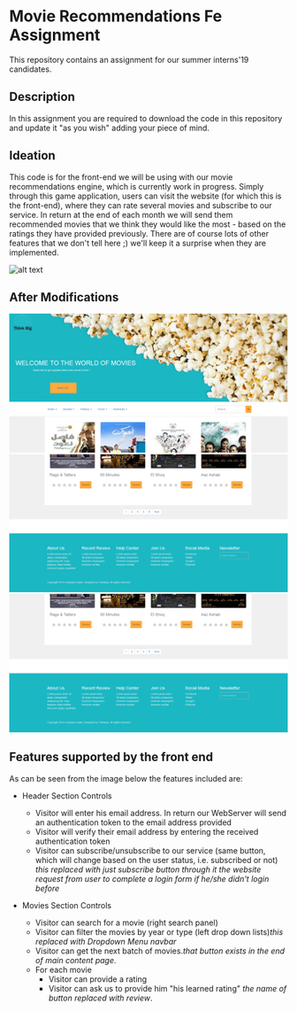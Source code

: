 # Movie Recommendations Fe Assignment
This repository contains an assignment for our summer interns'19 candidates.

## Description 
In this assignment you are required to download the code in this repository 
and update it "as you wish" adding your piece of mind. 

## Ideation 
This code is for the front-end we will be using with our movie recommendations 
engine, which is currently work in progress. Simply through this game application, 
users can visit the website (for which this is the front-end), where they can 
rate several movies and subscribe to our service. In return at the end of each 
month we will send them recommended movies that we think they would like the 
most - based on the ratings they have provided previously. There are of course 
lots of other features that we don't tell here ;) we'll keep it a surprise when 
they are implemented. 

![alt text](img.png)

## After Modifications
![alt text](Capture1.PNG)
<br>
![alt text](Capture2.PNG)
<br>
![alt text](Capture2.PNG)


## Features supported by the front end 
As can be seen from the image below the features included are: 
 - Header Section Controls
   - Visitor will enter his email address. In return our WebServer will send an authentication token to the email address provided
   - Visitor will verify their email address by entering the received authentication token 
   - Visitor can subscribe/unsubscribe to our service (same button, which will change based on the user status, i.e. subscribed or not)
   *this replaced with just subscribe button through it the website request from user to complete a login form if he/she didn't login before*
   
 - Movies Section Controls 
   - Visitor can search for a movie (right search panel)
   - Visitor can filter the movies by year or type (left drop down lists)*this replaced with Dropdown Menu navbar*
   - Visitor can get the next batch of movies.*that button exists in the end of main content page*.
   - For each movie
     - Visitor can provide a rating 
     - Visitor can ask us to provide him "his learned rating" *the name of button replaced with review*.

